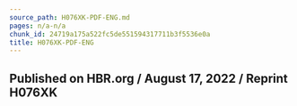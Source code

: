 ```yaml
---
source_path: H076XK-PDF-ENG.md
pages: n/a-n/a
chunk_id: 24719a175a522fc5de551594317711b3f5536e0a
title: H076XK-PDF-ENG
---
```

## Published on HBR.org / August 17, 2022 / Reprint H076XK
